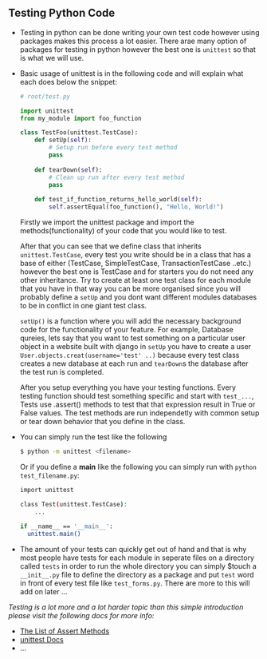 ## Testing Python Code

- Testing in python can be done writing your own test code however using packages makes this process a lot easier. There arae many option of packages for testing in python however the best one is `unittest` so that is what we will use.

- Basic usage of unittest is in the following code and will explain what each does below the snippet:
  ```python
  # root/test.py
  
  import unittest
  from my_module import foo_function
  
  class TestFoo(unittest.TestCase):
      def setUp(self):
          # Setup run before every test method
          pass
      
      def tearDown(self):
          # Clean up run after every test method
          pass
          
      def test_if_function_returns_hello_world(self):
          self.assertEqual(foo_function(), "Hello, World!")   
  ```
  Firstly we import the unittest package and import the methods(functionality) of  your code that you would like to test.
  
  After that you can see that we define class that inherits `unittest.TestCase`, every test you write should be in a class that has a base of either (TestCase, SimpleTestCase, TransactionTestCase ..etc.) however the best one is TestCase and for starters you do not need any other inheritance. Try to create at least one test class for each module that you have in that way you can be more organised since you will probably define a `setUp` and you dont want different modules databases to be in conflict in one giant test class.
  
  `setUp()` is a function where you will add the necessary background code for the functionality of your feature. For example, Database qureies, lets say that you want to test something on a particular user object in a website built with django in `setUp` you have to create a user `User.objects.creat(username='test' ..)` because every test class creates a new database at each run and `tearDown`s the database after the test run is completed.
  
  After you setup everything you have your testing functions. Every testing function should test something specific and start with `test_...`, Tests use .assert() methods to test that that expression result in True or False values. The test methods are run independetly with common setup or tear down behavior that you define in the class.
  
- You can simply run the test like the following
  ```bash
  $ python -m unittest <filename>
  ```
  Or if you define a __main__ like the following you can simply run with `python test_filename.py`:
  ```bash
  import unittest 
  
  class Test(unittest.TestCase):
      ...
      
  if __name__ == '__main__':
    unittest.main()
  ```
  
  
- The amount of your tests can quickly get out of hand and that is why most people have tests for each module in seperate files on a directory called `tests` in order to run the whole directory you can simply $touch a `__init__.py` file to define the directory as a package and put `test` word in front of every test file like `test_forms.py`. There are more to this will add on later ...


*Testing is a lot more and a lot harder topic than this simple introduction please visit the following docs for more info:*
- [The List of Assert Methods](https://docs.python.org/3/library/unittest.html#assert-methods)
- [unittest Docs](https://docs.python.org/3/library/unittest.html)
- ...
  
